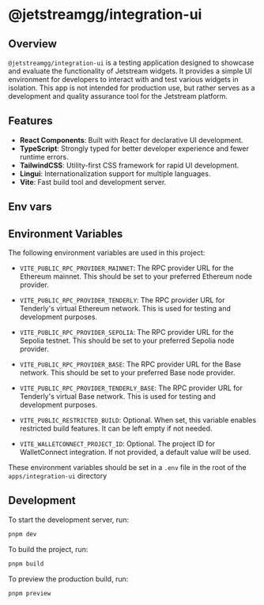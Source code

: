 # @jetstreamgg/integration-ui

## Overview

`@jetstreamgg/integration-ui` is a testing application designed to showcase and evaluate the functionality of Jetstream widgets. It provides a simple UI environment for developers to interact with and test various widgets in isolation. This app is not intended for production use, but rather serves as a development and quality assurance tool for the Jetstream platform.

## Features

- **React Components**: Built with React for declarative UI development.
- **TypeScript**: Strongly typed for better developer experience and fewer runtime errors.
- **TailwindCSS**: Utility-first CSS framework for rapid UI development.
- **Lingui**: Internationalization support for multiple languages.
- **Vite**: Fast build tool and development server.

## Env vars

## Environment Variables

The following environment variables are used in this project:

- `VITE_PUBLIC_RPC_PROVIDER_MAINNET`: The RPC provider URL for the Ethereum mainnet. This should be set to your preferred Ethereum node provider.

- `VITE_PUBLIC_RPC_PROVIDER_TENDERLY`: The RPC provider URL for Tenderly's virtual Ethereum network. This is used for testing and development purposes.

- `VITE_PUBLIC_RPC_PROVIDER_SEPOLIA`: The RPC provider URL for the Sepolia testnet. This should be set to your preferred Sepolia node provider.

- `VITE_PUBLIC_RPC_PROVIDER_BASE`: The RPC provider URL for the Base network. This should be set to your preferred Base node provider.

- `VITE_PUBLIC_RPC_PROVIDER_TENDERLY_BASE`: The RPC provider URL for Tenderly's virtual Base network. This is used for testing and development purposes.

- `VITE_PUBLIC_RESTRICTED_BUILD`: Optional. When set, this variable enables restricted build features. It can be left empty if not needed.

- `VITE_WALLETCONNECT_PROJECT_ID`: Optional. The project ID for WalletConnect integration. If not provided, a default value will be used.

These environment variables should be set in a `.env` file in the root of the `apps/integration-ui` directory

## Development

To start the development server, run:

```sh
pnpm dev
```

To build the project, run:

```sh
pnpm build
```

To preview the production build, run:

```sh
pnpm preview
```
